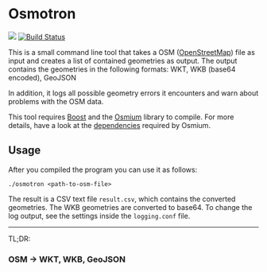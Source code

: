 # Osmotron

<a href="http://www.boost.org/users/license.html"><img src="https://img.shields.io/badge/license-Boost-blue.svg"></a>
[![Build Status](https://api.travis-ci.org/DisyInformationssysteme/osmotron.png)](https://travis-ci.org/DisyInformationssysteme/osmotron)

This is a small command line tool that takes a OSM ([OpenStreetMap](https://www.openstreetmap.org)) file as input and creates a list of contained geometries as output.
The output contains the geometries in the following formats: WKT, WKB (base64 encoded), GeoJSON

In addition, it logs all possible geometry errors it encounters and warn about problems with the OSM data.

This tool requires [Boost](http://www.boost.org/) and the [Osmium](http://osmcode.org/libosmium/) library to compile.
For more details, have a look at the [dependencies](https://github.com/osmcode/libosmium/wiki/Libosmium-dependencies) required by Osmium.

## Usage

After you compiled the program you can use it as follows:

```
./osmotron <path-to-osm-file>
```

The result is a CSV text file `result.csv`, which contains the converted geometries.
The WKB geometries are converted to base64.
To change the log output, see the settings inside the `logging.conf` file.

---
TL;DR:
### OSM -> WKT, WKB, GeoJSON
